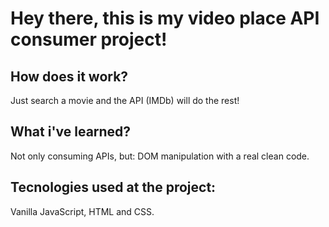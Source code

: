# Hey there, this is my video place API consumer project!

## How does it work?

Just search a movie and the API (IMDb) will do the rest!
<br/>

## What i've learned?

Not only consuming APIs, but: DOM manipulation with a real clean code.
<br/>

## Tecnologies used at the project:
Vanilla JavaScript, HTML and CSS.
